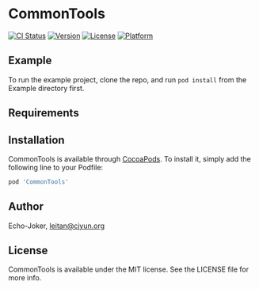 # CommonTools

[![CI Status](https://img.shields.io/travis/Echo-Joker/CommonTools.svg?style=flat)](https://travis-ci.org/Echo-Joker/CommonTools)
[![Version](https://img.shields.io/cocoapods/v/CommonTools.svg?style=flat)](https://cocoapods.org/pods/CommonTools)
[![License](https://img.shields.io/cocoapods/l/CommonTools.svg?style=flat)](https://cocoapods.org/pods/CommonTools)
[![Platform](https://img.shields.io/cocoapods/p/CommonTools.svg?style=flat)](https://cocoapods.org/pods/CommonTools)

## Example

To run the example project, clone the repo, and run `pod install` from the Example directory first.

## Requirements

## Installation

CommonTools is available through [CocoaPods](https://cocoapods.org). To install
it, simply add the following line to your Podfile:

```ruby
pod 'CommonTools'
```

## Author

Echo-Joker, leitan@cjyun.org

## License

CommonTools is available under the MIT license. See the LICENSE file for more info.
